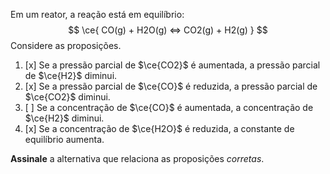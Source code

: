 Em um reator, a reação está em equilíbrio:
$$
    \ce{ CO(g) + H2O(g) <=> CO2(g) + H2(g) }
$$
Considere as proposições.

1. [x] Se a pressão parcial de $\ce{CO2}$ é aumentada, a pressão parcial de $\ce{H2}$ diminui.
2. [x] Se a pressão parcial de $\ce{CO}$ é reduzida, a pressão parcial de $\ce{CO2}$ diminui.
3. [ ] Se a concentração de $\ce{CO}$ é aumentada, a concentração de $\ce{H2}$ diminui.
4. [x] Se a concentração de $\ce{H2O}$ é reduzida, a constante de equilíbrio aumenta.

**Assinale** a alternativa que relaciona as proposições *corretas*.

